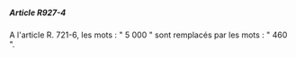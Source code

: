 ##### Article R927-4

A l'article R. 721-6, les mots : " 5 000 " sont remplacés par les mots : " 460 ".

